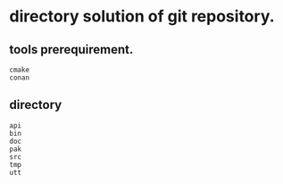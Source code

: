 # directory solution of git repository.
## tools prerequirement.
```
cmake
conan
```

## directory
```
api
bin
doc
pak
src
tmp
utt
```